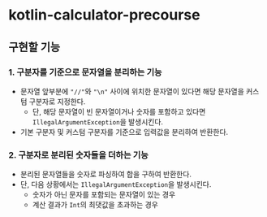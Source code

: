 # kotlin-calculator-precourse

## 구현할 기능

### 1. 구분자를 기준으로 문자열을 분리하는 기능
- 문자열 앞부분에 `"//"`와 `"\n"` 사이에 위치한 문자열이 있다면 해당 문자열을 커스텀 구분자로 지정한다.
  - 단, 해당 문자열이 빈 문자열이거나 숫자를 포함하고 있다면 `IllegalArgumentException`을 발생시킨다.
- 기본 구분자 및 커스텀 구분자를 기준으로 입력값을 분리하여 반환한다.

### 2. 구분자로 분리된 숫자들을 더하는 기능
- 분리된 문자열들을 숫자로 파싱하여 합을 구하여 반환한다.
- 단, 다음 상황에서는 `IllegalArgumentException`을 발생시킨다.
  - 숫자가 아닌 문자를 포함되는 문자열이 있는 경우
  - 계산 결과가 `Int`의 최댓값을 초과하는 경우
